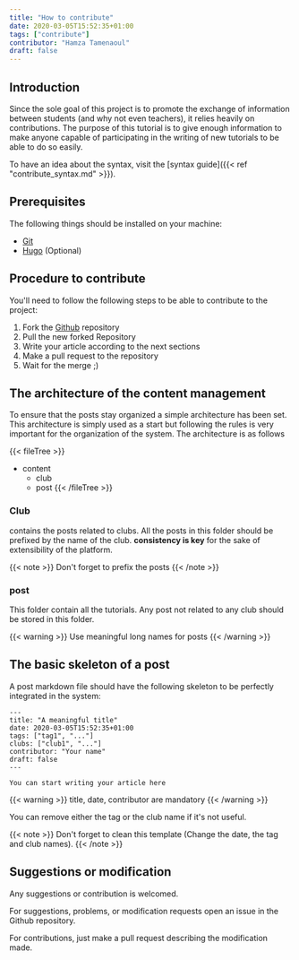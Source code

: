 ```yaml
---
title: "How to contribute"
date: 2020-03-05T15:52:35+01:00
tags: ["contribute"]
contributor: "Hamza Tamenaoul"
draft: false
---
```


## Introduction

Since the sole goal of this project is to promote the exchange of information between students (and why not even teachers), it relies heavily on contributions. The purpose of this tutorial is to give enough information to make anyone capable of participating in the writing of new tutorials to be able to do so easily.

To have an idea about the syntax, visit the [syntax guide]({{< ref "contribute_syntax.md" >}}).

## Prerequisites

The following things should be installed on your machine:

- [Git](https://git-scm.com/)
- [Hugo](https://gohugo.io/) (Optional)

## Procedure to contribute

You'll need to follow the following steps to be able to contribute to the project:
1. Fork the [Github](https://github.com/hamza-tam/ensias-doc/) repository
1. Pull the new forked Repository
1. Write your article according to the next sections
1. Make a pull request to the repository
1. Wait for the merge ;)

## The architecture of the content management

To ensure that the posts stay organized a simple architecture has been set. This architecture is simply used as a start but following the rules is very important for the organization of the system. The architecture is as follows

{{< fileTree >}}
* content
  * club
  * post
{{< /fileTree >}}

### Club

contains the posts related to clubs. All the posts in this folder should be prefixed by the name of the club. **consistency is key** for the sake of extensibility of the platform. 

{{< note >}}
Don't forget to prefix the posts
{{< /note >}}

### post

This folder contain all the tutorials. Any post not related to any club should be stored in this folder.


{{< warning >}}
Use meaningful long names for posts
{{< /warning >}}


## The basic skeleton of a post

A post markdown file should have the following skeleton to be perfectly integrated in the system:

```
---
title: "A meaningful title"
date: 2020-03-05T15:52:35+01:00 
tags: ["tag1", "..."] 
clubs: ["club1", "..."] 
contributor: "Your name"
draft: false
---

You can start writing your article here
```

{{< warning >}}
title, date, contributor are mandatory
{{< /warning >}}

You can remove either the tag or the club name if it's not useful.

{{< note >}}
Don't forget to clean this template (Change the date, the tag and club names).
{{< /note >}}

## Suggestions or modification

Any suggestions or contribution is welcomed. 

For suggestions, problems, or modification requests open an issue in the Github repository.

For contributions, just make a pull request describing the modification made.
